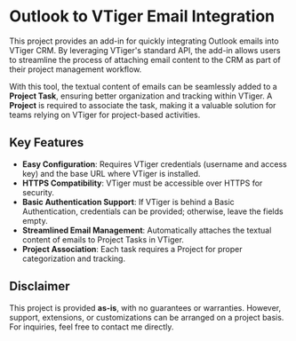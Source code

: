 # Outlook to VTiger Email Integration

This project provides an add-in for quickly integrating Outlook emails into VTiger CRM. By leveraging VTiger's standard API, the add-in allows users to streamline the process of attaching email content to the CRM as part of their project management workflow.  

With this tool, the textual content of emails can be seamlessly added to a **Project Task**, ensuring better organization and tracking within VTiger. A **Project** is required to associate the task, making it a valuable solution for teams relying on VTiger for project-based activities.  

## Key Features
- **Easy Configuration**: Requires VTiger credentials (username and access key) and the base URL where VTiger is installed.
- **HTTPS Compatibility**: VTiger must be accessible over HTTPS for security.
- **Basic Authentication Support**: If VTiger is behind a Basic Authentication, credentials can be provided; otherwise, leave the fields empty.
- **Streamlined Email Management**: Automatically attaches the textual content of emails to Project Tasks in VTiger.
- **Project Association**: Each task requires a Project for proper categorization and tracking.

## Disclaimer
This project is provided **as-is**, with no guarantees or warranties. However, support, extensions, or customizations can be arranged on a project basis. For inquiries, feel free to contact me directly.
